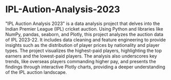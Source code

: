 # IPL-Aution-Analysis-2023
"IPL Auction Analysis 2023" is a data analysis project that delves into the Indian Premier League (IPL) cricket auction. Using Python and libraries like NumPy, pandas, seaborn, and Plotly, this project analyzes the auction data of IPL 2023-22. It includes data cleaning and feature engineering to provide insights such as the distribution of player prices by nationality and player types. The project visualizes the highest-paid players, highlighting the top earners and the lowest-paid players. The analysis also underscores key trends, like overseas players commanding higher pay, and presents the findings through interactive Plotly charts, providing a deeper understanding of the IPL auction landscape.

